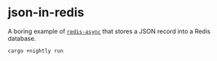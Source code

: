 # json-in-redis

A boring example of [`redis-async`](https://github.com/benashford/redis-async-rs) that stores a JSON
record into a Redis database.

```bash
cargo +nightly run
```

